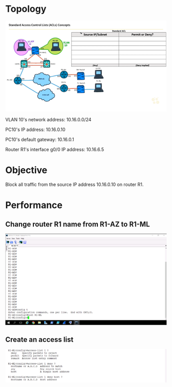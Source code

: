 # Topology
![ACLs](/Images/ACL3.png)

VLAN 10's network address: 10.16.0.0/24

PC10's IP address: 10.16.0.10

PC10's default gateway: 10.16.0.1

Router R1's interface g0/0 IP address: 10.16.6.5

# Objective
Block all traffic from the source IP address 10.16.0.10 on router R1.

# Performance
## Change router R1 name from R1-AZ to R1-ML
![ACLs](/Images/ACL1.png)

## Create an access list
![ACLs](/Images/ACL4.png)

## 

